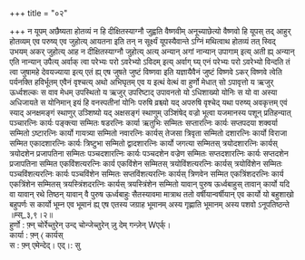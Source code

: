 +++
title = "०२"

+++
न यूपम् अछैष्यता होतव्यं न हि दीक्षितस्याग्नौ जुह्वति वैष्णवीम् अनूच्याछेत्यो वैष्णवो हि यूपस् तद् आहुर् होतव्यम् एव परुष्य् एव जुहोत्य् आयतना इति तन् न सूर्क्ष्यं यूपस्यैवान्ते ऽग्निं मथित्वाथ होतव्यं तत् स्विद् उभयम् अकर् जुहोत्य् आह न दीक्षितस्याग्नौ जुहोत्य् अत्य् अन्यान् अगां नान्यान् उपागाम् इत्य् अती ह्य् अन्यान् एति नान्यान् उपैत्य् अर्वाक् त्वा परेभ्यः परो ऽवरेभ्यो ऽविदम् इत्य् अर्वाग् घ्य् एनं परेभ्यः परो ऽवरेभ्यो विन्दति तं त्वा जुषामहे देवयज्याया इत्य् एतं ह्य् एष जुषते जुष्टं विष्णवा इति यज्ञायैवैनं जुष्टं विष्णवे ऽकर् विष्णवे त्वेति पर्यनक्ति हविर्भूतम् एवैनं वृश्चत्य् अथो अभिघृतम् एव य इत्थं वेत्थं वा हुर्णो मेधात् सो ऽपावृत्तो य ऋजुर् ऊर्ध्वशल्कः स वाव मेधम् उपस्थितो य ऋजुर् उपरिष्टाद् उपावनतो यो ऽधिशाख्यो योनिः स यो वा अस्या अधिजायते स योनिमान् इयं हि वनस्पतीनां योनिः परुषि व्रश्च्यो यद् अपरुषि वृश्चेद् यथा परुष्य् अवकृत्तम् एवं स्याद् अनक्षमङ्गं स्थाणुर् उञ्शिष्यो यद् अक्षसङ्गं स्थाणुम् उञ्शिंषेद् वज्रो भूत्वा यजमानस्य पशून् प्रतिहन्यात् पञ्चारत्निः कार्यः पङ्क्त्या सम्मितः षडरत्निः कार्या ऋतुभिः सम्मितः सप्तारत्निः कार्यः सप्तपदया शक्वर्या सम्मितो ऽष्टारत्निः कार्यो गायत्र्या सम्मितो नवारत्निः कार्यस् तेजसा त्रिवृता सम्मितो दशारत्निः कार्यो विराजा सम्मित एकादशारत्निः कार्यः त्रिष्टुभा सम्मितो द्वादशारत्निः कार्यो जगत्या सम्मितस् त्रयोदशारत्निः कार्यस् त्रयोदशेन प्रजापतिना सम्मितः पञ्चदशारत्निः कार्यः पञ्चदशेन वज्रेण सम्मितः सप्तदशारत्निः कार्यः सप्तदशेन प्रजापतिना सम्मित एकविंशत्यरत्निः कार्य एकविंशेन सम्मितस् त्रयोविंशत्यरत्निः कार्यस् त्रयोविंशेन सम्मितः पञ्चविंशत्यरत्निः कार्यः पञ्चविंशेन सम्मितः सप्तविंशत्यरत्निः कार्यस् त्रिणवेन सम्मित एकत्रिंशदरत्निः कार्य एकत्रिंशेन सम्मितस् त्रयस्त्रिंशदरत्निः कार्यस् त्रयस्त्रिंशेन सम्मितो यावान् पुरुष ऊर्ध्वबाहुस् तावान् कार्यो यदि वा यावान् रथे तिष्ठन् यावान् वै पुरुष ऊर्ध्वबाहुः सैतस्यावमा मात्राथ ततो वर्षीयान्वर्षीयान् एव कार्यो यो बहुशाखो बहुपर्णः स कार्यो भूम्न एव भूमानं ह्य् एष एतस्य जग्राह भूमानम् अस्य गृह्णाति भूमानम् अस्य पशवो ऽनूपतिष्ठन्ते ॥म्स्_३,९।२॥  
हुर्णो : फ़्न् चोर्रेच्तुरेन् उन्द् चोन्जेच्तुरेन् ज़ु देम् गन्ज़ेन् Wएर्क्।  
कार्या : फ़्न् ⟨ कार्यस्  
स : फ़्न् एमेन्देद्। एद्।: सु  
    
